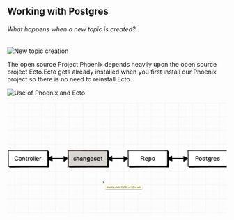 ## Working with Postgres

###### What happens when a new topic is created?

![New topic creation](media/11-06-13.png)


The open source Project Phoenix depends heavily upon the open source project Ecto.Ecto gets already installed when you first install our Phoenix project so there is no need to reinstall Ecto.

![Use of Phoenix and Ecto](media/11-11-10.png)

![Flow of working Phoenix](media/working-with-postgres/13-11-13-31.png)